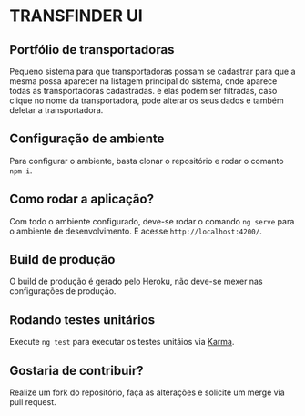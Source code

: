 # TRANSFINDER UI
## Portfólio de transportadoras
Pequeno sistema para que transportadoras possam se cadastrar para que a mesma possa aparecer na listagem principal do sistema, onde aparece todas as transportadoras cadastradas. e elas podem ser filtradas, caso clique no nome da transportadora, pode alterar os seus dados e também deletar a transportadora.


## Configuração de ambiente

Para configurar o ambiente, basta clonar o repositório e rodar o comanto `npm i`.

## Como rodar a aplicação?

Com todo o ambiente configurado, deve-se rodar o comando `ng serve` para o ambiente de desenvolvimento. E acesse `http://localhost:4200/`.

## Build de produção

O build de produção é gerado pelo Heroku, não deve-se mexer nas configurações de produção.

## Rodando testes unitários

Execute `ng test` para executar os testes unitáios via [Karma](https://karma-runner.github.io).

## Gostaria de contribuir?

Realize um fork do repositório, faça as alterações e solicite um merge via pull request.
